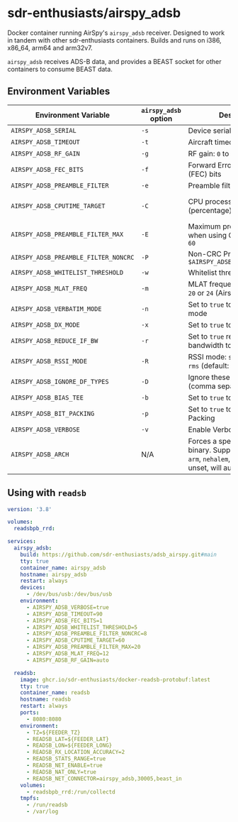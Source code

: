 # sdr-enthusiasts/airspy_adsb

Docker container running AirSpy's `airspy_adsb` receiver. Designed to work in tandem with other sdr-enthusiasts containers. Builds and runs on i386, x86_64, arm64 and arm32v7.

`airspy_adsb` receives ADS-B data, and provides a BEAST socket for other containers to consume BEAST data.

## Environment Variables

| Environment Variable | `airspy_adsb`</br>option | Description | Default |
|----|----|----|----|
| `AIRSPY_ADSB_SERIAL` | `-s` | Device serial number | *unset* |
| `AIRSPY_ADSB_TIMEOUT` | `-t` | Aircraft timeout in seconds | `60` |
| `AIRSPY_ADSB_RF_GAIN` | `-g` | RF gain: `0` to `21` or `auto` | `auto` |
| `AIRSPY_ADSB_FEC_BITS` | `-f` | Forward Error Correction (FEC) bits | `1` |
| `AIRSPY_ADSB_PREAMBLE_FILTER` | `-e` | Preamble filter: `1` to `60` | `4` |
| `AIRSPY_ADSB_CPUTIME_TARGET` | `-C` | CPU processing time target (percentage): `5` to `95` | Disabled</br>*(adjusts preamble filter while running)*|
| `AIRSPY_ADSB_PREAMBLE_FILTER_MAX` | `-E` | Maximum preamble filter when using CPU target: `1` to `60` | `60` |
| `AIRSPY_ADSB_PREAMBLE_FILTER_NONCRC` | `-P` | Non-CRC Preamble filter: `1` to `$AIRSPY_ADSB_PREAMBLE_FILTER` | Disabled |
| `AIRSPY_ADSB_WHITELIST_THRESHOLD` | `-w` | Whitelist threshold: `1` to `20` | `5` |
| `AIRSPY_ADSB_MLAT_FREQ` | `-m` | MLAT frequency in MHz: `12`, `20` or `24` (Airspy R2 only) | *unset* |
| `AIRSPY_ADSB_VERBATIM_MODE` | `-n` | Set to `true` to enable Verbatim mode | *unset* |
| `AIRSPY_ADSB_DX_MODE` | `-x` | Set to `true` to enable DX mode | *unset* |
| `AIRSPY_ADSB_REDUCE_IF_BW` | `-r` | Set to `true` reduce the IF bandwidth to 4 MHz | *unset* |
| `AIRSPY_ADSB_RSSI_MODE` | `-R` | RSSI mode: `snr` (ref = 42 dB), `rms` (default: rms) | `rms` |
| `AIRSPY_ADSB_IGNORE_DF_TYPES` | `-D` | Ignore these DF types (comma separated list) | `24,25,26,27,28,29,30,31` |
| `AIRSPY_ADSB_BIAS_TEE` | `-b` | Set to `true` to enable Bias-Tee | *unset* |
| `AIRSPY_ADSB_BIT_PACKING` | `-p` | Set to `true` to enable Bit Packing | *unset* |
| `AIRSPY_ADSB_VERBOSE` | `-v` | Enable Verbose mode | *unset* |
| `AIRSPY_ADSB_ARCH` | N/A | Forces a specific architecture binary. Supports `arm64`, `armv7`, `arm`, `nehalem`, `x86_64` or `i386`. If unset, will auto-detect. | *unset* |


## Using with `readsb`

```yaml
version: '3.8'

volumes:
  readsbpb_rrd:

services:
  airspy_adsb:
    build: https://github.com/sdr-enthusiasts/adsb_airspy.git#main
    tty: true
    container_name: airspy_adsb
    hostname: airspy_adsb
    restart: always
    devices:
      - /dev/bus/usb:/dev/bus/usb
    environment:
      - AIRSPY_ADSB_VERBOSE=true
      - AIRSPY_ADSB_TIMEOUT=90
      - AIRSPY_ADSB_FEC_BITS=1
      - AIRSPY_ADSB_WHITELIST_THRESHOLD=5
      - AIRSPY_ADSB_PREAMBLE_FILTER_NONCRC=8
      - AIRSPY_ADSB_CPUTIME_TARGET=60
      - AIRSPY_ADSB_PREAMBLE_FILTER_MAX=20
      - AIRSPY_ADSB_MLAT_FREQ=12
      - AIRSPY_ADSB_RF_GAIN=auto

  readsb:
    image: ghcr.io/sdr-enthusiasts/docker-readsb-protobuf:latest
    tty: true
    container_name: readsb
    hostname: readsb
    restart: always
    ports:
      - 8080:8080
    environment:
      - TZ=${FEEDER_TZ}
      - READSB_LAT=${FEEDER_LAT}
      - READSB_LON=${FEEDER_LONG}
      - READSB_RX_LOCATION_ACCURACY=2
      - READSB_STATS_RANGE=true
      - READSB_NET_ENABLE=true
      - READSB_NAT_ONLY=true
      - READSB_NET_CONNECTOR=airspy_adsb,30005,beast_in
    volumes:
      - readsbpb_rrd:/run/collectd
    tmpfs:
      - /run/readsb
      - /var/log
```
